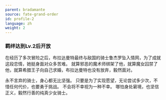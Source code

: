 ```yaml
---
parent: bradamante
source: fate-grand-order
id: profile-2
language: zh
weight: 2
---
```


### 羁绊达到Lv.2后开放

在经历了多次冒险之后，布拉达曼特最终与敌国的骑士鲁杰罗坠入情网，为了成就这段恋情，她挺身面对众多苦难。
就算邪恶的魔术师绑架了他，就算魔女囚禁了他，就算希腊王子向自己求婚，布拉达曼特也没有放弃，毅然面对。

永不言弃的骑士，身心都无比坚强。
只要是为了实现愿望，无论尝试多少次，不惜任何代价，也要勇于挑战。
不会将不幸视为一种不幸。
哪怕身处窘境，也坚信正义，毅然行善的纯真少女骑士。
